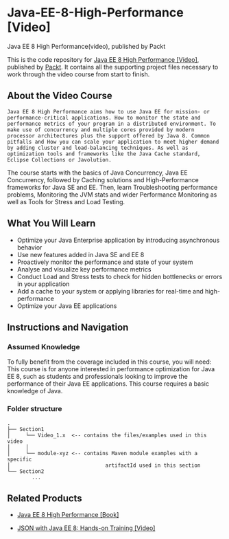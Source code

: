 # Java-EE-8-High-Performance [Video]
Java EE 8 High Performance(video), published by Packt

This is the code repository for [Java EE 8 High Performance [Video]](https://www.packtpub.com/application-development/java-ee-8-high-performance-video?utm_source=github&utm_medium=repository&utm_campaign=9781788834728), published by [Packt](https://www.packtpub.com/?utm_source=github). It contains all the supporting project files necessary to work through the video course from start to finish.

## About the Video Course
	Java EE 8 High Performance aims how to use Java EE for mission- or performance-critical applications. How to monitor the state and performance metrics of your program in a distributed environment. To make use of concurrency and multiple cores provided by modern processor architectures plus the support offered by Java 8. Common pitfalls and How you can scale your application to meet higher demand by adding cluster and load-balancing techniques. As well as optimization tools and frameworks like the Java Cache standard, Eclipse Collections or Javolution.
The course starts with the basics of Java Concurrency, Java EE Concurrency, followed by Caching solutions and High-Performance frameworks for Java SE and EE. Then, learn Troubleshooting performance problems, Monitoring the JVM stats and wider Performance Monitoring as well as Tools for Stress and Load Testing.

<H2>What You Will Learn</H2>
<DIV class=book-info-will-learn-text>
<UL>
<LI>Optimize your Java Enterprise application by introducing asynchronous behavior 
<LI>Use new features added in Java SE and EE 8 
<LI>Proactively monitor the performance and state of your system 
<LI>Analyse and visualize key performance metrics
<LI>Conduct Load and Stress tests to check for hidden bottlenecks or errors in your application 
<LI>Add a cache to your system or applying libraries for real-time and high-performance
<LI>Optimize your Java EE applications</LI></UL></DIV>

## Instructions and Navigation
### Assumed Knowledge
To fully benefit from the coverage included in this course, you will need:<br/>
This course is for anyone interested in performance optimization for Java EE 8, such as students and professionals looking to improve the performance of their Java EE applications. This course requires a basic knowledge of Java.
### Folder structure

```
.
├── Section1
│     └── Video_1.x  <-- contains the files/examples used in this video 
│     │  
│     └── module-xyz <-- contains Maven module examples with a specific 
│                               artifactId used in this section
└── Section2
        ...
```

## Related Products
* [Java EE 8 High Performance [Book]](https://www.packtpub.com/application-development/java-ee-8-high-performance)

* [JSON with Java EE 8: Hands-on Training [Video]](https://www.packtpub.com/application-development/json-java-ee-8-hands-training-video?utm_source=github&utm_medium=repository&utm_campaign=9781788834728)